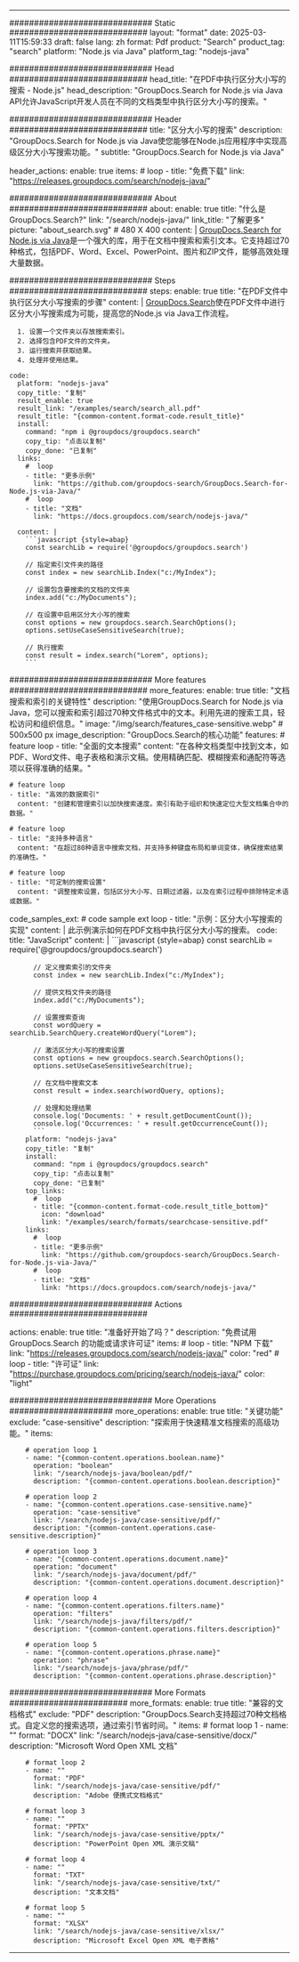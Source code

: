 
---
############################# Static ############################
layout: "format"
date:  2025-03-11T15:59:33
draft: false
lang: zh
format: Pdf
product: "Search"
product_tag: "search"
platform: "Node.js via Java"
platform_tag: "nodejs-java"

############################# Head ############################
head_title: "在PDF中执行区分大小写的搜索 - Node.js"
head_description: "GroupDocs.Search for Node.js via Java API允许JavaScript开发人员在不同的文档类型中执行区分大小写的搜索。"

############################# Header ############################
title: "区分大小写的搜索" 
description: "GroupDocs.Search for Node.js via Java使您能够在Node.js应用程序中实现高级区分大小写搜索功能。"
subtitle: "GroupDocs.Search for Node.js via Java" 

header_actions:
  enable: true
  items:
    #  loop
    - title: "免费下载"
      link: "https://releases.groupdocs.com/search/nodejs-java/"
      
############################# About ############################
about:
    enable: true
    title: "什么是GroupDocs.Search?"
    link: "/search/nodejs-java/"
    link_title: "了解更多"
    picture: "about_search.svg" # 480 X 400
    content: |
       [GroupDocs.Search for Node.js via Java](/search/nodejs-java/)是一个强大的库，用于在文档中搜索和索引文本。它支持超过70种格式，包括PDF、Word、Excel、PowerPoint、图片和ZIP文件，能够高效处理大量数据。

############################# Steps ############################
steps:
    enable: true
    title: "在PDF文件中执行区分大小写搜索的步骤"
    content: |
      [GroupDocs.Search](/search/nodejs-java/)使在PDF文件中进行区分大小写搜索成为可能，提高您的Node.js via Java工作流程。
      
      1. 设置一个文件夹以存放搜索索引。
      2. 选择包含PDF文件的文件夹。
      3. 运行搜索并获取结果。
      4. 处理并使用结果。
   
    code:
      platform: "nodejs-java"
      copy_title: "复制"
      result_enable: true
      result_link: "/examples/search/search_all.pdf"
      result_title: "{common-content.format-code.result_title}"
      install:
        command: "npm i @groupdocs/groupdocs.search"
        copy_tip: "点击以复制"
        copy_done: "已复制"
      links:
        #  loop
        - title: "更多示例"
          link: "https://github.com/groupdocs-search/GroupDocs.Search-for-Node.js-via-Java/"
        #  loop
        - title: "文档"
          link: "https://docs.groupdocs.com/search/nodejs-java/"
          
      content: |
        ```javascript {style=abap}
        const searchLib = require('@groupdocs/groupdocs.search')

        // 指定索引文件夹的路径
        const index = new searchLib.Index("c:/MyIndex");

        // 设置包含要搜索的文档的文件夹
        index.add("c:/MyDocuments");

        // 在设置中启用区分大小写的搜索
        const options = new groupdocs.search.SearchOptions();
        options.setUseCaseSensitiveSearch(true);

        // 执行搜索
        const result = index.search("Lorem", options);
        ```            

############################# More features ############################
more_features:
  enable: true
  title: "文档搜索和索引的关键特性"
  description: "使用GroupDocs.Search for Node.js via Java，您可以搜索和索引超过70种文件格式中的文本。利用先进的搜索工具，轻松访问和组织信息。"
  image: "/img/search/features_case-sensitive.webp" # 500x500 px
  image_description: "GroupDocs.Search的核心功能"
  features:
    # feature loop
    - title: "全面的文本搜索"
      content: "在各种文档类型中找到文本，如PDF、Word文件、电子表格和演示文稿。使用精确匹配、模糊搜索和通配符等选项以获得准确的结果。"

    # feature loop
    - title: "高效的数据索引"
      content: "创建和管理索引以加快搜索速度。索引有助于组织和快速定位大型文档集合中的数据。"

    # feature loop
    - title: "支持多种语言"
      content: "在超过80种语言中搜索文档，并支持多种键盘布局和单词变体，确保搜索结果的准确性。"

    # feature loop
    - title: "可定制的搜索设置"
      content: "调整搜索设置，包括区分大小写、日期过滤器，以及在索引过程中排除特定术语或数据。"
      
  code_samples_ext:
    # code sample ext loop
    - title: "示例：区分大小写搜索的实现"
      content: |
        此示例演示如何在PDF文档中执行区分大小写的搜索。
      code:
        title: "JavaScript"
        content: |
          ```javascript {style=abap}
          const searchLib = require('@groupdocs/groupdocs.search')
          
          // 定义搜索索引的文件夹
          const index = new searchLib.Index("c:/MyIndex");
              
          // 提供文档文件夹的路径
          index.add("c:/MyDocuments");

          // 设置搜索查询
          const wordQuery = searchLib.SearchQuery.createWordQuery("Lorem");

          // 激活区分大小写的搜索设置
          const options = new groupdocs.search.SearchOptions();
          options.setUseCaseSensitiveSearch(true);

          // 在文档中搜索文本
          const result = index.search(wordQuery, options);
          
          // 处理和处理结果
          console.log('Documents: ' + result.getDocumentCount());
          console.log('Occurrences: ' + result.getOccurrenceCount());
          ```
        platform: "nodejs-java"
        copy_title: "复制"
        install:
          command: "npm i @groupdocs/groupdocs.search"
          copy_tip: "点击以复制"
          copy_done: "已复制"
        top_links:
          #  loop
          - title: "{common-content.format-code.result_title_bottom}"
            icon: "download"
            link: "/examples/search/formats/searchcase-sensitive.pdf"
        links:
          #  loop
          - title: "更多示例"
            link: "https://github.com/groupdocs-search/GroupDocs.Search-for-Node.js-via-Java/"
          #  loop
          - title: "文档"
            link: "https://docs.groupdocs.com/search/nodejs-java/"
            

            


############################# Actions ############################

actions:
  enable: true
  title: "准备好开始了吗？"
  description: "免费试用 GroupDocs.Search 的功能或请求许可证"
  items:
    #  loop
    - title: "NPM 下载"
      link: "https://releases.groupdocs.com/search/nodejs-java/"
      color: "red"
        #  loop
    - title: "许可证"
      link: "https://purchase.groupdocs.com/pricing/search/nodejs-java/"
      color: "light"


############################# More Operations #####################
more_operations:
    enable: true
    title: "关键功能"
    exclude: "case-sensitive"
    description: "探索用于快速精准文档搜索的高级功能。"
    items: 
          
        # operation loop 1
        - name: "{common-content.operations.boolean.name}"
          operation: "boolean"
          link: "/search/nodejs-java/boolean/pdf/"
          description: "{common-content.operations.boolean.description}"

        # operation loop 2
        - name: "{common-content.operations.case-sensitive.name}"
          operation: "case-sensitive"
          link: "/search/nodejs-java/case-sensitive/pdf/"
          description: "{common-content.operations.case-sensitive.description}"

        # operation loop 3
        - name: "{common-content.operations.document.name}"
          operation: "document"
          link: "/search/nodejs-java/document/pdf/"
          description: "{common-content.operations.document.description}"

        # operation loop 4
        - name: "{common-content.operations.filters.name}"
          operation: "filters"
          link: "/search/nodejs-java/filters/pdf/"
          description: "{common-content.operations.filters.description}"

        # operation loop 5
        - name: "{common-content.operations.phrase.name}"
          operation: "phrase"
          link: "/search/nodejs-java/phrase/pdf/"
          description: "{common-content.operations.phrase.description}"
          
        
          
############################# More Formats ########################
more_formats:
    enable: true
    title: "兼容的文档格式"
    exclude: "PDF"
    description: "GroupDocs.Search支持超过70种文档格式。自定义您的搜索选项，通过索引节省时间。"
    items: 
        # format loop 1
        - name: ""
          format: "DOCX"
          link: "/search/nodejs-java/case-sensitive/docx/"
          description: "Microsoft Word Open XML 文档"
          
        # format loop 2
        - name: ""
          format: "PDF"
          link: "/search/nodejs-java/case-sensitive/pdf/"
          description: "Adobe 便携式文档格式"
          
        # format loop 3
        - name: ""
          format: "PPTX"
          link: "/search/nodejs-java/case-sensitive/pptx/"
          description: "PowerPoint Open XML 演示文稿"

        # format loop 4
        - name: ""
          format: "TXT"
          link: "/search/nodejs-java/case-sensitive/txt/"
          description: "文本文档"
          
        # format loop 5
        - name: ""
          format: "XLSX"
          link: "/search/nodejs-java/case-sensitive/xlsx/"
          description: "Microsoft Excel Open XML 电子表格"
  

---